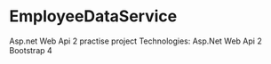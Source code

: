 # EmployeeDataService
Asp.net Web Api 2 practise project
Technologies:
Asp.Net Web Api 2
Bootstrap 4
